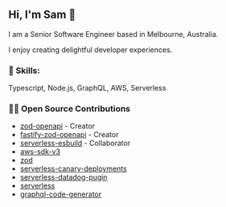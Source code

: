 ## Hi, I'm Sam 👋
I am a Senior Software Engineer based in Melbourne, Australia.

I enjoy creating delightful developer experiences.

### 🌟 Skills:
Typescript, Node.js, GraphQL, AWS, Serverless

### 👨‍💻 Open Source Contributions
- [zod-openapi](https://github.com/samchungy/zod-openapi) - Creator
- [fastify-zod-openapi](https://github.com/samchungy/fastify-zod-openapi) - Creator
- [serverless-esbuild](https://github.com/floydspace/serverless-esbuild) - Collaborator
- [aws-sdk-v3](https://github.com/aws/aws-sdk-js-v3/commits/main/?author=samchungy)
- [zod](https://github.com/colinhacks/zod/commits/main?author=samchungy)
- [serverless-canary-deployments](https://github.com/davidgf/serverless-plugin-canary-deployments/commits/master/?author=samchungy)
- [serverless-datadog-pugin](https://github.com/DataDog/serverless-plugin-datadog/commits/master/?author=samchungy)
- [serverless](https://github.com/serverless/dashboard-plugin/commits/main/?author=samchungy)
- [graphql-code-generator](https://github.com/dotansimha/graphql-code-generator/commits/master/?author=samchungy)
